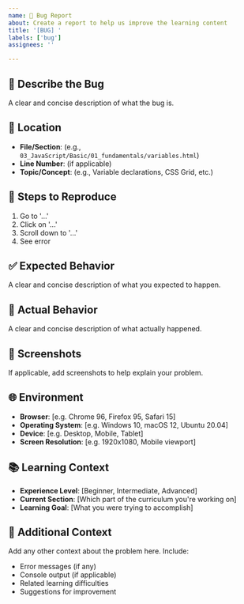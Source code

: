 ```yaml
---
name: 🐛 Bug Report
about: Create a report to help us improve the learning content
title: '[BUG] '
labels: ['bug']
assignees: ''

---
```


## 📝 Describe the Bug
A clear and concise description of what the bug is.

## 📍 Location
- **File/Section**: (e.g., `03_JavaScript/Basic/01_fundamentals/variables.html`)
- **Line Number**: (if applicable)
- **Topic/Concept**: (e.g., Variable declarations, CSS Grid, etc.)

## 🔄 Steps to Reproduce
1. Go to '...'
2. Click on '...'
3. Scroll down to '...'
4. See error

## ✅ Expected Behavior
A clear and concise description of what you expected to happen.

## 🚫 Actual Behavior
A clear and concise description of what actually happened.

## 📸 Screenshots
If applicable, add screenshots to help explain your problem.

## 🌐 Environment
- **Browser**: [e.g. Chrome 96, Firefox 95, Safari 15]
- **Operating System**: [e.g. Windows 10, macOS 12, Ubuntu 20.04]
- **Device**: [e.g. Desktop, Mobile, Tablet]
- **Screen Resolution**: [e.g. 1920x1080, Mobile viewport]

## 📚 Learning Context
- **Experience Level**: [Beginner, Intermediate, Advanced]
- **Current Section**: [Which part of the curriculum you're working on]
- **Learning Goal**: [What you were trying to accomplish]

## 🔗 Additional Context
Add any other context about the problem here. Include:
- Error messages (if any)
- Console output (if applicable)
- Related learning difficulties
- Suggestions for improvement
